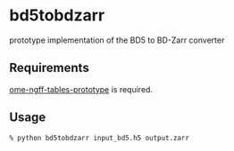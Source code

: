 # bd5tobdzarr

prototype implementation of the BD5 to BD-Zarr converter

## Requirements

[ome-ngff-tables-prototype](https://github.com/kevinyamauchi/ome-ngff-tables-prototype) is required.

## Usage

`% python bd5tobdzarr input_bd5.h5 output.zarr`
